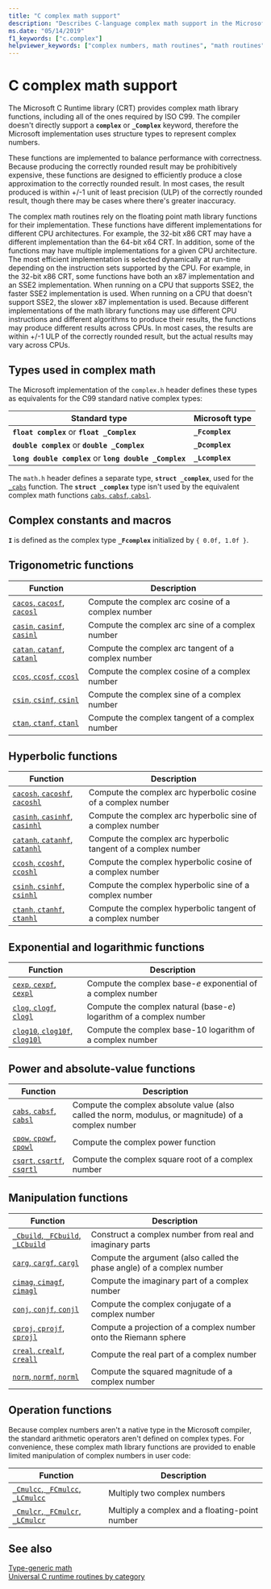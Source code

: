 ```yaml
---
title: "C complex math support"
description: "Describes C-language complex math support in the Microsoft C runtime library (CRT)"
ms.date: "05/14/2019"
f1_keywords: ["c.complex"]
helpviewer_keywords: ["complex numbers, math routines", "math routines", "complex numbers"]
---
```

# C complex math support

The Microsoft C Runtime library (CRT) provides complex math library functions, including all of the ones required by ISO C99. The compiler doesn't directly support a **`complex`** or **`_Complex`** keyword, therefore the Microsoft implementation uses structure types to represent complex numbers.

These functions are implemented to balance performance with correctness. Because producing the correctly rounded result may be prohibitively expensive, these functions are designed to efficiently produce a close approximation to the correctly rounded result. In most cases, the result produced is within +/-1 unit of least precision (ULP) of the correctly rounded result, though there may be cases where there's greater inaccuracy.

The complex math routines rely on the floating point math library functions for their implementation. These functions have different implementations for different CPU architectures. For example, the 32-bit x86 CRT may have a different implementation than the 64-bit x64 CRT. In addition, some of the functions may have multiple implementations for a given CPU architecture. The most efficient implementation is selected dynamically at run-time depending on the instruction sets supported by the CPU. For example, in the 32-bit x86 CRT, some functions have both an x87 implementation and an SSE2 implementation. When running on a CPU that supports SSE2, the faster SSE2 implementation is used. When running on a CPU that doesn't support SSE2, the slower x87 implementation is used. Because different implementations of the math library functions may use different CPU instructions and different algorithms to produce their results, the functions may produce different results across CPUs. In most cases, the results are within +/-1 ULP of the correctly rounded result, but the actual results may vary across CPUs.

## Types used in complex math

The Microsoft implementation of the `complex.h` header defines these types as equivalents for the C99 standard native complex types:

|Standard type|Microsoft type|
|-|-|
|**`float complex`** or **`float _Complex`**|**`_Fcomplex`**|
|**`double complex`** or **`double _Complex`**|**`_Dcomplex`**|
|**`long double complex`** or **`long double _Complex`**|**`_Lcomplex`**|

The `math.h` header defines a separate type, **`struct _complex`**, used for the [`_cabs`](./reference/cabs.md) function. The **`struct _complex`** type isn't used by the equivalent complex math functions [`cabs`, `cabsf`, `cabsl`](./reference/cabs-cabsf-cabsl.md).

## Complex constants and macros

**`I`** is defined as the complex type **`_Fcomplex`** initialized by `{ 0.0f, 1.0f }`.

## Trigonometric functions

|Function|Description|
|-|-|
|[`cacos`, `cacosf`, `cacosl`](./reference/cacos-cacosf-cacosl.md)|Compute the complex arc cosine of a complex number|
|[`casin`, `casinf`, `casinl`](./reference/casin-casinf-casinl.md)|Compute the complex arc sine of a complex number|
|[`catan`, `catanf`, `catanl`](./reference/catan-catanf-catanl.md)|Compute the complex arc tangent of a complex number|
|[`ccos`, `ccosf`, `ccosl`](./reference/ccos-ccosf-ccosl.md)|Compute the complex cosine of a complex number|
|[`csin`, `csinf`, `csinl`](./reference/csin-csinf-csinl.md)|Compute the complex sine of a complex number|
|[`ctan`, `ctanf`, `ctanl`](./reference/ctan-ctanf-ctanl.md)|Compute the complex tangent of a complex number|

## Hyperbolic functions

|Function|Description|
|-|-|
|[`cacosh`, `cacoshf`, `cacoshl`](./reference/cacosh-cacoshf-cacoshl.md)|Compute the complex arc hyperbolic cosine of a complex number|
|[`casinh`, `casinhf`, `casinhl`](./reference/casinh-casinhf-casinhl.md)|Compute the complex arc hyperbolic sine of a complex number|
|[`catanh`, `catanhf`, `catanhl`](./reference/catanh-catanhf-catanhl.md)|Compute the complex arc hyperbolic tangent of a complex number|
|[`ccosh`, `ccoshf`, `ccoshl`](./reference/ccosh-ccoshf-ccoshl.md)|Compute the complex hyperbolic cosine of a complex number|
|[`csinh`, `csinhf`, `csinhl`](./reference/csinh-csinhf-csinhl.md)|Compute the complex hyperbolic sine of a complex number|
|[`ctanh`, `ctanhf`, `ctanhl`](./reference/ctanh-ctanhf-ctanhl.md)|Compute the complex hyperbolic tangent of a complex number|

## Exponential and logarithmic functions

|Function|Description|
|-|-|
|[`cexp`, `cexpf`, `cexpl`](./reference/cexp-cexpf-cexpl.md)|Compute the complex base-*e* exponential of a complex number|
|[`clog`, `clogf`, `clogl`](./reference/clog-clogf-clogl.md)|Compute the complex natural (base-*e*) logarithm of a complex number|
|[`clog10`, `clog10f`, `clog10l`](./reference/clog10-clog10f-clog10l.md)|Compute the complex base-10 logarithm of a complex number|

## Power and absolute-value functions

|Function|Description|
|-|-|
|[`cabs`, `cabsf`, `cabsl`](./reference/cabs-cabsf-cabsl.md)|Compute the complex absolute value (also called the norm, modulus, or magnitude) of a complex number|
|[`cpow`, `cpowf`, `cpowl`](./reference/cpow-cpowf-cpowl.md)|Compute the complex power function|
|[`csqrt`, `csqrtf`, `csqrtl`](./reference/csqrt-csqrtf-csqrtl.md)|Compute the complex square root of a complex number|

## Manipulation functions

|Function|Description|
|-|-|
|[`_Cbuild`, `_FCbuild`, `_LCbuild`](./reference/cbuild-fcbuild-lcbuild.md)|Construct a complex number from real and imaginary parts|
|[`carg`, `cargf`, `cargl`](./reference/carg-cargf-cargl.md)|Compute the argument (also called the phase angle) of a complex number|
|[`cimag`, `cimagf`, `cimagl`](./reference/cimag-cimagf-cimagl.md)|Compute the imaginary part of a complex number|
|[`conj`, `conjf`, `conjl`](./reference/conj-conjf-conjl.md)|Compute the complex conjugate of a complex number|
|[`cproj`, `cprojf`, `cprojl`](./reference/cproj-cprojf-cprojl.md)|Compute a projection of a complex number onto the Riemann sphere|
|[`creal`, `crealf`, `creall`](./reference/creal-crealf-creall.md)|Compute the real part of a complex number|
|[`norm`, `normf`, `norml`](./reference/norm-normf-norml1.md)|Compute the squared magnitude of a complex number|

## Operation functions

Because complex numbers aren't a native type in the Microsoft compiler, the standard arithmetic operators aren't defined on complex types. For convenience, these complex math library functions are provided to enable limited manipulation of complex numbers in user code:

|Function|Description|
|-|-|
|[`_Cmulcc`, `_FCmulcc`, `_LCmulcc`](./reference/cmulcc-fcmulcc-lcmulcc.md)|Multiply two complex numbers|
|[`_Cmulcr`, `_FCmulcr`, `_LCmulcr`](./reference/cmulcr-fcmulcr-lcmulcr.md)|Multiply a complex and a floating-point number|

## See also

[Type-generic math](tgmath.md)\
[Universal C runtime routines by category](./run-time-routines-by-category.md)
